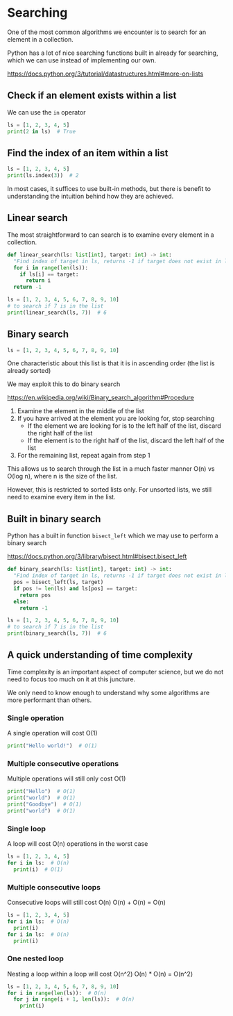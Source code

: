 # Searching

One of the most common algorithms we encounter is to search for an element in a collection.

Python has a lot of nice searching functions built in already for searching, which we can use instead of implementing our own.

https://docs.python.org/3/tutorial/datastructures.html#more-on-lists

## Check if an element exists within a list

We can use the `in` operator

```python
ls = [1, 2, 3, 4, 5]
print(2 in ls)  # True
```

## Find the index of an item within a list

```python
ls = [1, 2, 3, 4, 5]
print(ls.index(3))  # 2
```

In most cases, it suffices to use built-in methods, but there is benefit to understanding the intuition behind how they are achieved.

## Linear search

The most straightforward to can search is to examine every element in a collection.

```python
def linear_search(ls: list[int], target: int) -> int:
  "Find index of target in ls, returns -1 if target does not exist in list"
  for i in range(len(ls)):
    if ls[i] == target:
      return i
  return -1

ls = [1, 2, 3, 4, 5, 6, 7, 8, 9, 10]
# to search if 7 is in the list
print(linear_search(ls, 7))  # 6
```

## Binary search

```python
ls = [1, 2, 3, 4, 5, 6, 7, 8, 9, 10]
```

One characteristic about this list is that it is in ascending order (the list is already sorted)

We may exploit this to do binary search

https://en.wikipedia.org/wiki/Binary_search_algorithm#Procedure

1. Examine the element in the middle of the list
2. If you have arrived at the element you are looking for, stop searching
   - If the element we are looking for is to the left half of the list, discard the right half of the list
   - If the element is to the right half of the list, discard the left half of the list
3. For the remaining list, repeat again from step 1

This allows us to search through the list in a much faster manner O(n) vs O(log n), where n is the size of the list.

However, this is restricted to sorted lists only. For unsorted lists, we still need to examine every item in the list.

## Built in binary search

Python has a built in function `bisect_left` which we may use to perform a binary search

https://docs.python.org/3/library/bisect.html#bisect.bisect_left

```python
def binary_search(ls: list[int], target: int) -> int:
  "Find index of target in ls, returns -1 if target does not exist in list"
  pos = bisect_left(ls, target)
  if pos != len(ls) and ls[pos] == target:
    return pos
  else:
    return -1

ls = [1, 2, 3, 4, 5, 6, 7, 8, 9, 10]
# to search if 7 is in the list
print(binary_search(ls, 7))  # 6
```

## A quick understanding of time complexity

Time complexity is an important aspect of computer science, but we do not need to focus too much on it at this juncture.

We only need to know enough to understand why some algorithms are more performant than others.

### Single operation

A single operation will cost O(1)

```python
print("Hello world!")  # O(1)
```

### Multiple consecutive operations

Multiple operations will still only cost O(1)

```python
print("Hello")  # O(1)
print("world")  # O(1)
print("Goodbye")  # O(1)
print("world")  # O(1)
```

### Single loop

A loop will cost O(n) operations in the worst case

```python
ls = [1, 2, 3, 4, 5]
for i in ls:  # O(n)
  print(i)  # O(1)
```

### Multiple consecutive loops

Consecutive loops will still cost O(n)
O(n) + O(n) = O(n)

```python
ls = [1, 2, 3, 4, 5]
for i in ls:  # O(n)
  print(i)
for i in ls:  # O(n)
  print(i)
```

### One nested loop

Nesting a loop within a loop will cost O(n^2)
O(n) * O(n) = O(n^2)

```python
ls = [1, 2, 3, 4, 5, 6, 7, 8, 9, 10]
for i in range(len(ls)):  # O(n)
  for j in range(i + 1, len(ls)):  # O(n)
    print(i)
```
